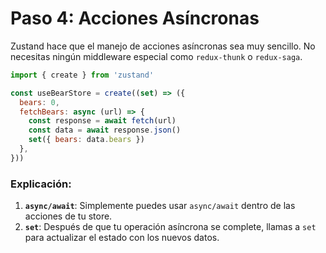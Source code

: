 # Paso 4: Acciones Asíncronas

Zustand hace que el manejo de acciones asíncronas sea muy sencillo. No necesitas ningún middleware especial como `redux-thunk` o `redux-saga`.

```javascript
import { create } from 'zustand'

const useBearStore = create((set) => ({
  bears: 0,
  fetchBears: async (url) => {
    const response = await fetch(url)
    const data = await response.json()
    set({ bears: data.bears })
  },
}))
```

### Explicación:

1.  **`async/await`**: Simplemente puedes usar `async/await` dentro de las acciones de tu store.
2.  **`set`**: Después de que tu operación asíncrona se complete, llamas a `set` para actualizar el estado con los nuevos datos.
